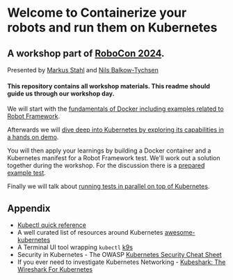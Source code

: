 # Welcome to Containerize your robots and run them on Kubernetes
## A workshop part of [RoboCon 2024](https://robocon.io/). 
Presented by [Markus Stahl](https://www.linkedin.com/in/markus-s-47385134/) and [Nils Balkow-Tychsen](https://www.linkedin.com/in/nilsty/)


#### This repository contains all workshop materials. This readme should guide us through our workshop day. 

We will start with the [fundamentals of Docker including examples related to Robot Framework](10-docker/readme.md). 

Afterwards we will [dive deep into Kubernetes by exploring its capabilities in a hands on demo](20-kubernetes/readme.md). 

You will then apply your learnings by building a Docker container and a Kubernetes manifest for a Robot Framework test. We'll work out a solution together during the workshop. For the discussion there is a [prepared example test](30-example/readme.md). 

Finally we will talk about [running tests in parallel on top of Kubernetes](40-parallelization/readme.md).

## Appendix

- [Kubectl quick reference](https://kubernetes.io/docs/reference/kubectl/quick-reference/)
- A well curated list of resources around Kubernetes [awesome-kubernetes](https://github.com/ramitsurana/awesome-kubernetes)
- A Terminal UI tool wrapping `kubectl` [k9s](https://k9scli.io/)
- Security in Kubernetes - The OWASP [Kubernetes Security Cheat Sheet](https://cheatsheetseries.owasp.org/cheatsheets/Kubernetes_Security_Cheat_Sheet.html)
- If you ever need to investigate Kubernetes Networking - [Kubeshark: The Wireshark For Kubernetes](https://dev.to/thenjdevopsguy/kubeshark-the-wireshark-for-kubernetes-3a72)

